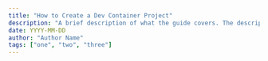 ```yaml
---
title: "How to Create a Dev Container Project"
description: "A brief description of what the guide covers. The description should be a maximum of 160 characters."
date: YYYY-MM-DD
author: "Author Name"
tags: ["one", "two", "three"]
---
```

